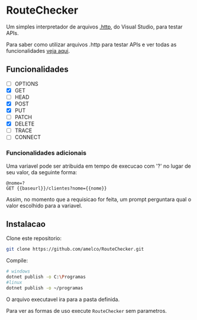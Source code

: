 # RouteChecker
Um simples interpretador de arquivos [.http](https://learn.microsoft.com/en-us/aspnet/core/test/http-files), do Visual Studio, para testar APIs.

Para saber como utilizar arquivos .http para testar APIs e ver todas as funcionalidades [veja aqui](https://learn.microsoft.com/en-us/aspnet/core/test/http-files).

## Funcionalidades
- [ ] OPTIONS
- [x] GET
- [ ] HEAD
- [x] POST
- [x] PUT
- [ ] PATCH
- [x] DELETE
- [ ] TRACE
- [ ] CONNECT

### Funcionalidades adicionais
Uma variavel pode ser atribuida em tempo de execucao com '?' no lugar de seu valor, da seguinte forma:
```
@nome=?
GET {{baseurl}}/clientes?nome={{nome}}
```
Assim, no momento que a requisicao for feita, um prompt perguntara qual o valor escolhido para a variavel.

## Instalacao
Clone este repositorio:
```bash
git clone https://github.com/amelco/RouteChecker.git
```

Compile:
```bash
# windows
dotnet publish -o C:\Programas
#linux
dotnet publish -o ~/programas
```
O arquivo executavel ira para a pasta definida.

Para ver as formas de uso execute `RouteChecker` sem parametros.

